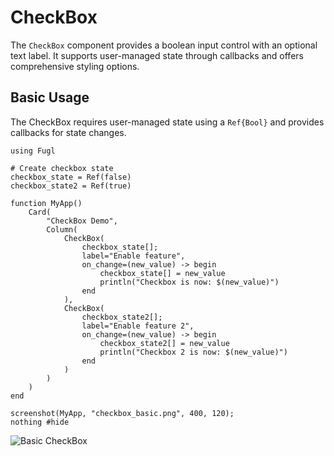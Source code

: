 # CheckBox

The `CheckBox` component provides a boolean input control with an optional text label. It supports user-managed state through callbacks and offers comprehensive styling options.

## Basic Usage

The CheckBox requires user-managed state using a `Ref{Bool}` and provides callbacks for state changes.

```@example CheckBoxBasic
using Fugl

# Create checkbox state  
checkbox_state = Ref(false)
checkbox_state2 = Ref(true)

function MyApp()
    Card(
        "CheckBox Demo",
        Column(
            CheckBox(
                checkbox_state[];
                label="Enable feature",
                on_change=(new_value) -> begin
                    checkbox_state[] = new_value
                    println("Checkbox is now: $(new_value)")
                end
            ),
            CheckBox(
                checkbox_state2[];
                label="Enable feature 2",
                on_change=(new_value) -> begin
                    checkbox_state2[] = new_value
                    println("Checkbox 2 is now: $(new_value)")
                end
            )
        )
    )
end

screenshot(MyApp, "checkbox_basic.png", 400, 120);
nothing #hide
```

![Basic CheckBox](checkbox_basic.png)
